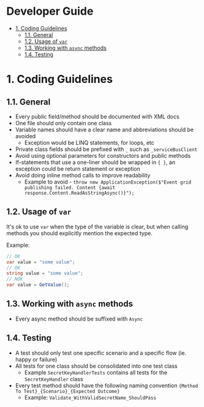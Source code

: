 Developer Guide
===


- [1. Coding Guidelines](#1-coding-guidelines)
    - [1.1. General](#11-general)
    - [1.2. Usage of `var`](#12-usage-of-var)
    - [1.3. Working with `async` methods](#13-working-with-async-methods)
    - [1.4. Testing](#14-testing)


# 1. Coding Guidelines

## 1.1. General
- Every public field/method should be documented with XML docs
- One file should only contain one class
- Variable names should have a clear name and abbreviations should be avoided
    - Exception would be LINQ statements, for loops, etc
- Private class fields should be prefixed with `_` such as `_serviceBusClient`
- Avoid using optional parameters for constructors and public methods
- If-statements that use a one-liner should be wrapped in `{ }`, an exception could be return statement or exception
- Avoid doing inline method calls to improve readability
    - Example to avoid - `throw new ApplicationException($"Event grid publishing failed. Content {await response.Content.ReadAsStringAsync()}");`

## 1.2. Usage of `var`

It's ok to use `var` when the type of the variable is clear, but when calling methods you should explicitly mention the expected type.

Example:

```csharp
// OK
var value = "some value";
// OK
string value = "some value";
// NOK
var value = GetValue();
```

## 1.3. Working with `async` methods

- Every async method should be suffixed with `Async`

## 1.4. Testing
- A test should only test one specific scenario and a specific flow (ie. happy or failure)
- All tests for one class should be consolidated into one test class
    - Example `SecretKeyHandlerTests` contains all tests for the `SecretKeyHandler` class
- Every test method should have the following naming convention `{Method To Test}_{Scenario}_{Expected Outcome}`
    - Example: `Validate_WithValidSecretName_ShouldPass`